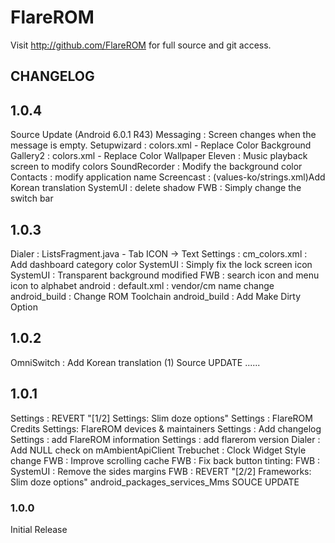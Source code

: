 FlareROM
===============

Visit http://github.com/FlareROM for full source and git access.

CHANGELOG
---------

## 1.0.4
Source Update (Android 6.0.1 R43)
Messaging : Screen changes when the message is empty. 
Setupwizard : colors.xml - Replace Color Background 
Gallery2 : colors.xml - Replace Color Wallpaper 
Eleven : Music playback screen to modify colors 
SoundRecorder : Modify the background color 
Contacts : modify application name
Screencast : (values-ko/strings.xml)Add Korean translation 
SystemUI : delete shadow 
FWB : Simply change the switch bar 

## 1.0.3
Dialer : ListsFragment.java - Tab ICON -> Text
Settings : cm_colors.xml : Add dashboard category color 
SystemUI : Simply fix the lock screen icon 
SystemUI : Transparent background modified 
FWB : search icon and menu icon to alphabet 
android : default.xml : vendor/cm name change 
android_build : Change ROM Toolchain 
android_build : Add Make Dirty Option 

## 1.0.2
OmniSwitch : Add Korean translation (1)
Source UPDATE
......

## 1.0.1
Settings : REVERT "[1/2] Settings: Slim doze options"
Settings : FlareROM Credits
Settings: FlareROM devices & maintainers
Settings : Add changelog
Settings : add FlareROM information
Settings : add flarerom version
Dialer : Add NULL check on mAmbientApiClient
Trebuchet : Clock Widget Style change
FWB : Improve scrolling cache
FWB : Fix back button tinting:
FWB : SystemUI : Remove the sides margins
FWB : REVERT "[2/2] Frameworks: Slim doze options"
android_packages_services_Mms SOUCE UPDATE

### 1.0.0
Initial Release